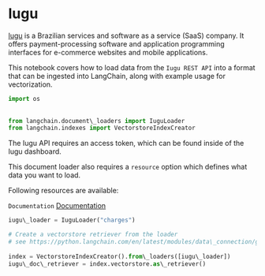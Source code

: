 # Iugu

[Iugu](https://www.iugu.com/) is a Brazilian services and software as a service (SaaS) company. It offers payment-processing software and application programming interfaces for e-commerce websites and mobile applications.

This notebook covers how to load data from the `Iugu REST API` into a format that can be ingested into LangChain, along with example usage for vectorization.

```python
import os  
  
  
from langchain.document\_loaders import IuguLoader  
from langchain.indexes import VectorstoreIndexCreator  

```

The Iugu API requires an access token, which can be found inside of the Iugu dashboard.

This document loader also requires a `resource` option which defines what data you want to load.

Following resources are available:

`Documentation` [Documentation](https://dev.iugu.com/reference/metadados)

```python
iugu\_loader = IuguLoader("charges")  

```

```python
# Create a vectorstore retriever from the loader  
# see https://python.langchain.com/en/latest/modules/data\_connection/getting\_started.html for more details  
  
index = VectorstoreIndexCreator().from\_loaders([iugu\_loader])  
iugu\_doc\_retriever = index.vectorstore.as\_retriever()  

```
